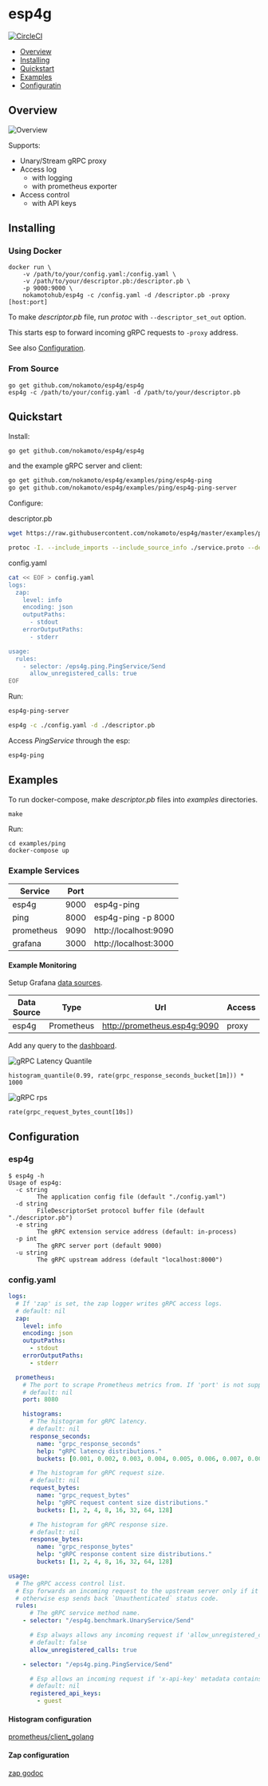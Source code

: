 # esp4g

[![CircleCI](https://circleci.com/gh/nokamoto/esp4g/tree/master.svg?style=svg)](https://circleci.com/gh/nokamoto/esp4g/tree/master)

- [Overview](#overview)
- [Installing](#installing)
- [Quickstart](#quickstart)
- [Examples](#examples)
- [Configuratin](#configuration)

## Overview
![Overview](/.md/overview.png)

Supports:

- Unary/Stream gRPC proxy
- Access log
  - with logging
  - with prometheus exporter
- Access control
  - with API keys

## Installing
### Using Docker
```
docker run \
    -v /path/to/your/config.yaml:/config.yaml \
    -v /path/to/your/descriptor.pb:/descriptor.pb \
    -p 9000:9000 \
    nokamotohub/esp4g -c /config.yaml -d /descriptor.pb -proxy [host:port]
```

To make _descriptor.pb_ file, run _protoc_ with `--descriptor_set_out` option.

This starts esp to forward incoming gRPC requests to `-proxy` address.

See also [Configuration](#configuration).

### From Source
```
go get github.com/nokamoto/esp4g/esp4g
esp4g -c /path/to/your/config.yaml -d /path/to/your/descriptor.pb
```

## Quickstart

Install:

```bash
go get github.com/nokamoto/esp4g/esp4g
```

and the example gRPC server and client:

```bash
go get github.com/nokamoto/esp4g/examples/ping/esp4g-ping
go get github.com/nokamoto/esp4g/examples/ping/esp4g-ping-server
```

Configure:

descriptor.pb

```bash
wget https://raw.githubusercontent.com/nokamoto/esp4g/master/examples/ping/protobuf/service.proto -O service.proto

protoc -I. --include_imports --include_source_info ./service.proto --descriptor_set_out ./descriptor.pb
```

config.yaml

```bash
cat << EOF > config.yaml
logs:
  zap:
    level: info
    encoding: json
    outputPaths:
      - stdout
    errorOutputPaths:
      - stderr

usage:
  rules:
    - selector: /eps4g.ping.PingService/Send
      allow_unregistered_calls: true
EOF
```

Run:

```bash
esp4g-ping-server

esp4g -c ./config.yaml -d ./descriptor.pb
```

Access _PingService_ through the esp:

```bash
esp4g-ping
```

## Examples

To run docker-compose, make _descriptor.pb_ files into _examples_ directories.

```
make
```

Run:

```
cd examples/ping
docker-compose up
```

### Example Services
| Service | Port | |
| --- | --- | --- |
| esp4g | 9000 | esp4g-ping |
| ping | 8000 | esp4g-ping -p 8000 |
| prometheus | 9090 | http://localhost:9090 |
| grafana | 3000 | http://localhost:3000 |

#### Example Monitoring
Setup Grafana [data sources](http://localhost:3000/datasources).

| Data Source | Type | Url | Access |
| --- | --- | --- | --- |
| esp4g | Prometheus | http://prometheus.esp4g:9090 | proxy |


Add any query to the [dashboard](http://localhost:3000/dashboard).

![gRPC Latency Quantile](/.md/latency.png)

```
histogram_quantile(0.99, rate(grpc_response_seconds_bucket[1m])) * 1000
```

![gRPC rps](/.md/rps.png)

```
rate(grpc_request_bytes_count[10s])
```

## Configuration
### esp4g
```
$ esp4g -h
Usage of esp4g:
  -c string
    	The application config file (default "./config.yaml")
  -d string
    	FileDescriptorSet protocol buffer file (default "./descriptor.pb")
  -e string
    	The gRPC extension service address (default: in-process)
  -p int
    	The gRPC server port (default 9000)
  -u string
    	The gRPC upstream address (default "localhost:8000")
```

### config.yaml
```yaml
logs:
  # If 'zap' is set, the zap logger writes gRPC access logs.
  # default: nil
  zap:
    level: info
    encoding: json
    outputPaths:
      - stdout
    errorOutputPaths:
      - stderr

  prometheus:
    # The port to scrape Prometheus metrics from. If 'port' is not supplied, Prometheus exporter is not available.
    # default: nil
    port: 8080

    histograms:
      # The histogram for gRPC latency.
      # default: nil
      response_seconds:
        name: "grpc_response_seconds"
        help: "gRPC latency distributions."
        buckets: [0.001, 0.002, 0.003, 0.004, 0.005, 0.006, 0.007, 0.008, 0.009, 0.01, 0.025, 0.05, 0.1, 0.25, 0.5, 1, 2.5, 5, 10]

      # The histogram for gRPC request size.
      # default: nil
      request_bytes:
        name: "grpc_request_bytes"
        help: "gRPC request content size distributions."
        buckets: [1, 2, 4, 8, 16, 32, 64, 128]

      # The histogram for gRPC response size.
      # default: nil
      response_bytes:
        name: "grpc_response_bytes"
        help: "gRPC response content size distributions."
        buckets: [1, 2, 4, 8, 16, 32, 64, 128]

usage:
  # The gRPC access control list.
  # Esp forwards an incoming request to the upstream server only if it satisfies one of the following rules,
  # otherwise esp sends back `Unauthenticated` status code.
  rules:
      # The gRPC service method name.
    - selector: "/esp4g.benchmark.UnaryService/Send"

      # Esp always allows any incoming request if 'allow_unregistered_calls' is `true`.
      # default: false
      allow_unregistered_calls: true

    - selector: "/eps4g.ping.PingService/Send"

      # Esp allows an incoming request if 'x-api-key' metadata contains one of the following keys.
      # default: nil
      registered_api_keys:
        - guest
```

#### Histogram configuration
[prometheus/client_golang](https://github.com/prometheus/client_golang/blob/3eb912b336976e0f66a5eb9a434adfbba8dff646/prometheus/histogram.go#L113-L154)

#### Zap configuration
[zap godoc](https://godoc.org/go.uber.org/zap)
